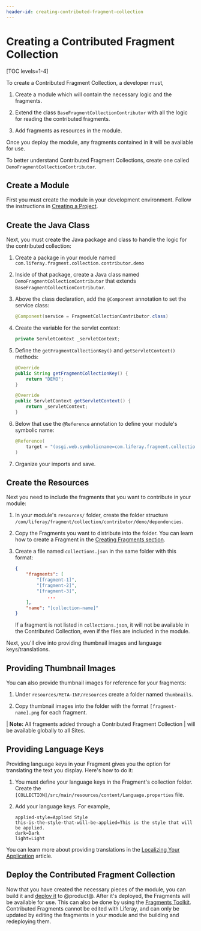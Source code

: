 ```yaml
---
header-id: creating-contributed-fragment-collection
---
```


# Creating a Contributed Fragment Collection

[TOC levels=1-4]

To create a Contributed Fragment Collection, a developer must,

1.  Create a module which will contain the necessary logic and the fragments.

2.  Extend the class `BaseFragmentCollectionContributor` with all the logic for
    reading the contributed fragments.

3.  Add fragments as resources in the module.

Once you deploy the module, any fragments contained in it will be available for 
use. 

To better understand Contributed Fragment Collections, create one called
`DemoFragmentCollectionContributor`.

## Create a Module

First you must create the module in your development environment. Follow the
instructions in
[Creating a Project](/docs/7-2/reference/-/knowledge_base/r/creating-a-project).

## Create the Java Class

Next, you must create the Java package and class to handle the logic for the 
contributed collection:

1.  Create a package in your module named
    `com.liferay.fragment.collection.contributor.demo`

2.  Inside of that package, create a Java class named
    `DemoFragmentCollectionContributor` that extends
    `BaseFragmentCollectionContributor`.

3.  Above the class declaration, add the `@Component` annotation to set the
    service class:

    ```java
    @Component(service = FragmentCollectionContributor.class)
    ```

4.  Create the variable for the servlet context:

    ```java
    private ServletContext _servletContext;
    ```

5.  Define the `getFragmentCollectionKey()` and `getServletContext()` methods:

    ```java
    @Override
    public String getFragmentCollectionKey() {
        return "DEMO";
    }

    @Override
    public ServletContext getServletContext() {
        return _servletContext;
    }
    ```

6.  Below that use the `@Reference` annotation to define your module's symbolic
    name:

    ```java
    @Reference(
        target = "(osgi.web.symbolicname=com.liferay.fragment.collection.contributor.demo)"
    )
    ```

7.  Organize your imports and save.

## Create the Resources

Next you need to include the fragments that you want to contribute in your 
module:

1.  In your module's `resources/` folder, create the folder structure
    `/com/liferay/fragment/collection/contributor/demo/dependencies`.

2.  Copy the Fragments you want to distribute into the folder. You can learn 
    how to create a Fragment in the
    [Creating Fragments section](/docs/7-2/frameworks/-/knowledge_base/f/creating-fragments).

3.  Create a file named `collections.json` in the same folder with this format:

    ```json
    {
        "fragments": [
            "[fragment-1]",
            "[fragment-2]",
            "[fragment-3]",
                ...
        ],
        "name": "[collection-name]"
    }
    ```

    If a fragment is not listed in `collections.json`, it will not be available
    in the Contributed Collection, even if the files are included in the module.

Next, you'll dive into providing thumbnail images and language
keys/translations.

## Providing Thumbnail Images

You can also provide thumbnail images for reference for your fragments:

1.  Under `resources/META-INF/resources` create a folder named `thumbnails`.

2.  Copy thumbnail images into the folder with the format `[fragment-name].png`
    for each fragment.

| **Note:** All fragments added through a Contributed Fragment Collection
| will be available globally to all Sites.

## Providing Language Keys

Providing language keys in your Fragment gives you the option for translating
the text you display. Here's how to do it:

1.  You must define your language keys in the Fragment's collection folder.
    Create the `[COLLECTION]/src/main/resources/content/Language.properties`
    file.

2.  Add your language keys. For example,

    ```properties
    applied-style=Applied Style
    this-is-the-style-that-will-be-applied=This is the style that will be applied.
    dark=Dark
    light=Light
    ```

You can learn more about providing translations in the
[Localizing Your Application](/docs/7-2/frameworks/-/knowledge_base/f/localizing-your-application)
article.

## Deploy the Contributed Fragment Collection

Now that you have created the necessary pieces of the module, you can build it
and [deploy it](/docs/7-2/reference/-/knowledge_base/r/deploying-a-project) to
@product@. After it's deployed, the Fragments will be available for use. This
can also be done by using the
[Fragments Toolkit](/docs/7-2/frameworks/-/knowledge_base/f/page-fragments-desktop-tools#importing-and-exporting-fragments).
Contributed Fragments cannot be edited with Liferay, and can only be updated by
editing the fragments in your module and the building and redeploying them.
